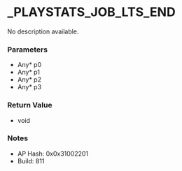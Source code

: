 # _PLAYSTATS_JOB_LTS_END

No description available.

### Parameters
* Any* p0
* Any* p1
* Any* p2
* Any* p3

### Return Value
* void

### Notes
* AP Hash: 0x0x31002201
* Build: 811


